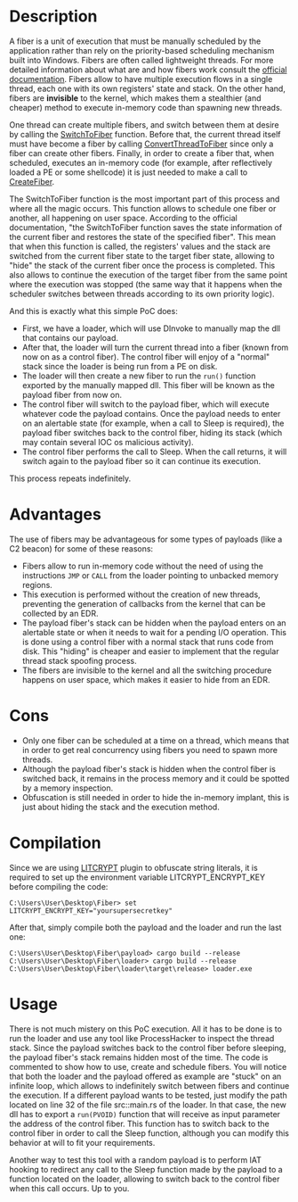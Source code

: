 # Description

A fiber is a unit of execution that must be manually scheduled by the application rather than rely on the priority-based scheduling mechanism built into Windows. Fibers are often called lightweight threads. For more detailed information about what are and how fibers work consult the [official documentation](https://learn.microsoft.com/en-us/windows/win32/procthread/fibers).
Fibers allow to have multiple execution flows in a single thread, each one with its own registers' state and stack. On the other hand, fibers are **invisible** to the kernel, which makes them a stealthier (and cheaper) method to execute in-memory code than spawning new threads.

One thread can create multiple fibers, and switch between them at desire by calling the [SwitchToFiber](https://learn.microsoft.com/en-us/windows/win32/api/winbase/nf-winbase-switchtofiber) function. Before that, the current thread itself must have become a fiber by calling [ConvertThreadToFiber](https://learn.microsoft.com/en-us/windows/win32/api/winbase/nf-winbase-convertthreadtofiber) since only a fiber can create other fibers. Finally, in order to create a fiber that, when scheduled, executes an in-memory code (for example, after reflectively loaded a PE or some shellcode) it is just needed to make a call to [CreateFiber](https://learn.microsoft.com/en-us/windows/win32/api/winbase/nf-winbase-createfiber).

The SwitchToFiber function is the most important part of this process and where all the magic occurs. This function allows to schedule one fiber or another, all happening on user space. According to the official documentation, "the SwitchToFiber function saves the state information of the current fiber and restores the state of the specified fiber". This mean that when this function is called, the registers' values and the stack are switched from the current fiber state to the target fiber state, allowing to "hide" the stack of the current fiber once the process is completed. This also allows to continue the execution of the target fiber from the same point where the execution was stopped (the same way that it happens when the scheduler switches between threads according to its own priority logic). 

And this is exactly what this simple PoC does:

* First, we have a loader, which will use DInvoke to manually map the dll that contains our payload.
* After that, the loader will turn the current thread into a fiber (known from now on as a control fiber). The control fiber will enjoy of a "normal" stack since the loader is being run from a PE on disk.
* The loader will then create a new fiber to run the `run()` function exported by the manually mapped dll. This fiber will be known as the payload fiber from now on.
* The control fiber will switch to the payload fiber, which will execute whatever code the payload contains. Once the payload needs to enter on an alertable state (for example, when a call to Sleep is required), the payload fiber switches back to the control fiber, hiding its stack (which may contain several IOC os malicious activity).
* The control fiber performs the call to Sleep. When the call returns, it will switch again to the payload fiber so it can continue its execution.

This process repeats indefinitely.

# Advantages

The use of fibers may be advantageous for some types of payloads (like a C2 beacon) for some of these reasons:

* Fibers allow to run in-memory code without the need of using the instructions `JMP` or `CALL` from the loader pointing to unbacked memory regions.
* This execution is performed without the creation of new threads, preventing the generation of callbacks from the kernel that can be collected by an EDR.
* The payload fiber's stack can be hidden when the payload enters on an alertable state or when it needs to wait for a pending I/O operation. This is done using a control fiber with a normal stack that runs code from disk. This "hiding" is cheaper and easier to implement that the regular thread stack spoofing process.
* The fibers are invisible to the kernel and all the switching procedure happens on user space, which makes it easier to hide from an EDR. 

# Cons

* Only one fiber can be scheduled at a time on a thread, which means that in order to get real concurrency using fibers you need to spawn more threads.
* Although the payload fiber's stack is hidden when the control fiber is switched back, it remains in the process memory and it could be spotted by a memory inspection.
* Obfuscation is still needed in order to hide the in-memory implant, this is just about hiding the stack and the execution method.

# Compilation 

Since we are using [LITCRYPT](https://github.com/anvie/litcrypt.rs) plugin to obfuscate string literals, it is required to set up the environment variable LITCRYPT_ENCRYPT_KEY before compiling the code:

	C:\Users\User\Desktop\Fiber> set LITCRYPT_ENCRYPT_KEY="yoursupersecretkey"

After that, simply compile both the payload and the loader and run the last one:

	C:\Users\User\Desktop\Fiber\payload> cargo build --release
	C:\Users\User\Desktop\Fiber\loader> cargo build --release
	C:\Users\User\Desktop\Fiber\loader\target\release> loader.exe

# Usage

There is not much mistery on this PoC execution. All it has to be done is to run the loader and use any tool like ProcessHacker to inspect the thread stack. Since the payload switches back to the control fiber before sleeping, the payload fiber's stack remains hidden most of the time.
The code is commented to show how to use, create and schedule fibers. You will notice that both the loader and the payload offered as example are "stuck" on an infinite loop, which allows to indefinitely switch between fibers and continue the execution. 
If a different payload wants to be tested, just modify the path located on line 32 of the file src::main.rs of the loader. In that case, the new dll has to export a `run(PVOID)` function that will receive as input parameter the address of the control fiber. This function has to switch back to the control fiber in order to call the Sleep function, although you can modify this behavior at will to fit your requirements. 

Another way to test this tool with a random payload is to perform IAT hooking to redirect any call to the Sleep function made by the payload to a function located on the loader, allowing to switch back to the control fiber when this call occurs. Up to you.
